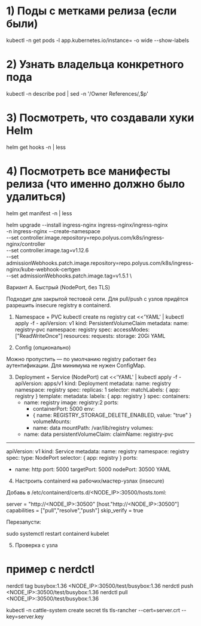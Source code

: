 # 1) Поды с метками релиза (если были)
kubectl -n <ns> get pods -l app.kubernetes.io/instance=<release> -o wide --show-labels

# 2) Узнать владельца конкретного пода
kubectl -n <ns> describe pod <pod-name> | sed -n '/Owner References/,$p'

# 3) Посмотреть, что создавали хуки Helm
helm get hooks <release> -n <ns> | less

# 4) Посмотреть все манифесты релиза (что именно должно было удалиться)
helm get manifest <release> -n <ns> | less



helm upgrade --install ingress-nginx ingress-nginx/ingress-nginx \
  -n ingress-nginx --create-namespace \
  --set controller.image.repository=repo.polyus.com/k8s/ingress-nginx/controller \
  --set controller.image.tag=v1.12.6 \
  --set admissionWebhooks.patch.image.repository=repo.polyus.com/k8s/ingress-nginx/kube-webhook-certgen \
  --set admissionWebhooks.patch.image.tag=v1.5.1 \


Вариант A. Быстрый (NodePort, без TLS)

Подходит для закрытой тестовой сети. Для pull/push с узлов придётся разрешить insecure registry в containerd.

1) Namespace + PVC
kubectl create ns registry
cat <<'YAML' | kubectl apply -f -
apiVersion: v1
kind: PersistentVolumeClaim
metadata:
  name: registry-pvc
  namespace: registry
spec:
  accessModes: ["ReadWriteOnce"]
  resources:
    requests:
      storage: 20Gi
YAML

2) Config (опционально)

Можно пропустить — по умолчанию registry работает без аутентификации. Для минимума не нужен ConfigMap.

3) Deployment + Service (NodePort)
cat <<'YAML' | kubectl apply -f -
apiVersion: apps/v1
kind: Deployment
metadata:
  name: registry
  namespace: registry
spec:
  replicas: 1
  selector:
    matchLabels: { app: registry }
  template:
    metadata:
      labels: { app: registry }
    spec:
      containers:
      - name: registry
        image: registry:2
        ports:
        - containerPort: 5000
        env:
        - { name: REGISTRY_STORAGE_DELETE_ENABLED, value: "true" }
        volumeMounts:
        - name: data
          mountPath: /var/lib/registry
      volumes:
      - name: data
        persistentVolumeClaim:
          claimName: registry-pvc
---
apiVersion: v1
kind: Service
metadata:
  name: registry
  namespace: registry
spec:
  type: NodePort
  selector: { app: registry }
  ports:
  - name: http
    port: 5000
    targetPort: 5000
    nodePort: 30500
YAML

4) Настроить containerd на рабочих/мастер-узлах (insecure)

Добавь в /etc/containerd/certs.d/<NODE_IP>:30500/hosts.toml:

server = "http://<NODE_IP>:30500"
[host."http://<NODE_IP>:30500"]
  capabilities = ["pull","resolve","push"]
  skip_verify = true


Перезапусти:

sudo systemctl restart containerd kubelet

5) Проверка с узла
# пример с nerdctl
nerdctl tag busybox:1.36 <NODE_IP>:30500/test/busybox:1.36
nerdctl push <NODE_IP>:30500/test/busybox:1.36
nerdctl pull <NODE_IP>:30500/test/busybox:1.36

kubectl -n cattle-system create secret tls tls-rancher --cert=server.crt --key=server.key
